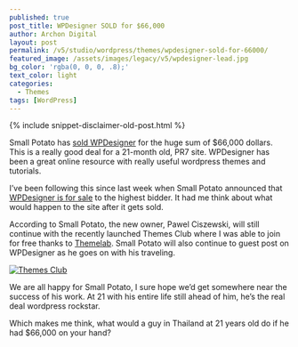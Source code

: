 ```yaml
---
published: true
post_title: WPDesigner SOLD for $66,000
author: Archon Digital
layout: post
permalink: /v5/studio/wordpress/themes/wpdesigner-sold-for-66000/
featured_image: /assets/images/legacy/v5/wpdesigner-lead.jpg
bg_color: 'rgba(0, 0, 0, .8);'
text_color: light
categories:
  - Themes
tags: [WordPress]
---
```

{% include snippet-disclaimer-old-post.html %}

Small Potato has <a href="http://www.wpdesigner.com/2008/03/21/wpdesigner-change-of-ownership/" target="_blank">sold WPDesigner</a> for the huge sum of $66,000 dollars. This is a really good deal for a 21-month old, PR7 site. WPDesigner has been a great online resource with really useful wordpress themes and tutorials.

I&#8217;ve been following this since last week when Small Potato announced that <a href="http://www.wpdesigner.com/2008/03/11/wpdesignercom-is-for-sale/" target="_blank">WPDesigner is for sale</a> to the highest bidder. It had me think about what would happen to the site after it gets sold.<!--more-->

According to Small Potato, the new owner, Pawel Ciszewski, will still continue with the recently launched Themes Club where I was able to join for free thanks to <a href="http://www.themelab.com/2008/03/04/wpdesigner-5-themes-club-free/" target="_blank">Themelab</a>. Small Potato will also continue to guest post on WPDesigner as he goes on with his traveling.

<a title="Themes Club" rel="attachment wp-att-84" href="{{ site.baseurl }}/studio/wordpress/themes/wpdesigner-sold-for-66000/permalink-migration" target="_blank"><img src="{{ site.baseurl }}/assets/images/legacy/v5/2008/03/themesclub.jpg" alt="Themes Club" /></a>

We are all happy for Small Potato, I sure hope we&#8217;d get somewhere near the success of his work. At 21 with his entire life still ahead of him, he&#8217;s the real deal wordpress rockstar.

Which makes me think, what would a guy in Thailand at 21 years old do if he had $66,000 on your hand?
